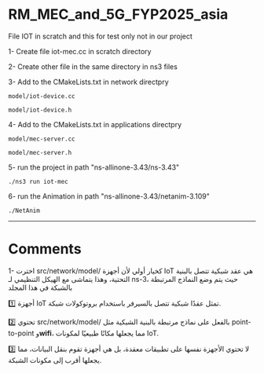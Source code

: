 # RM_MEC_and_5G_FYP2025_asia

File IOT in scratch and this for test only not in our project

1- Create file iot-mec.cc in scratch directory

2- Create other file in the same directory in ns3 files

3- Add to the CMakeLists.txt in network directpry  
    
    model/iot-device.cc
    
    model/iot-device.h

4- Add to the CMakeLists.txt in applications directpry  
    
    model/mec-server.cc
    
    model/mec-server.h

5- run the project in path "ns-allinone-3.43/ns-3.43"
    
    ./ns3 run iot-mec

6- run the Animation in path "ns-allinone-3.43/netanim-3.109"
    
    ./NetAnim

--------------------------------------------------------------------
# Comments

1-
اخترت src/network/model/ كخيار أولي لأن أجهزة IoT هي عقد شبكية تتصل بالبنية التحتية، وهذا يتماشى مع الهيكل التنظيمي لـ ns-3، حيث يتم وضع النماذج المرتبطة بالشبكة في هذا المجلد

1️⃣ أجهزة IoT تمثل عقدًا شبكية تتصل بالسيرفر باستخدام بروتوكولات شبكة.

2️⃣ تحتوي src/network/model/ بالفعل على نماذج مرتبطة بالبنية الشبكية مثل point-to-point و**wifi**، مما يجعلها مكانًا طبيعيًا لمكونات IoT.

3️⃣ لا تحتوي الأجهزة نفسها على تطبيقات معقدة، بل هي أجهزة تقوم بنقل البيانات، مما يجعلها أقرب إلى مكونات الشبكة.

